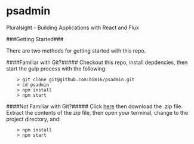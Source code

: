# psadmin
Pluralsight - Building Applications with React and Flux

###Getting Started###

There are two methods for getting started with this repo.

####Familiar with Git?#####
Checkout this repo, install depdencies, then start the gulp process with the following:

```
	> git clone git@github.com:bim16/psadmin.git
	> cd psadmin
	> npm install
	> npm start
```

####Not Familiar with Git?#####
Click [here](https://github.com/bim16/psadmin/releases) then download the .zip file.  Extract the contents of the zip file, then open your terminal, change to the project directory, and:

```
	> npm install
	> npm start
```
